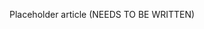 <!--
title: "Attack Monitor"
description: "Overview of monitoring attacks"
tags: "protection manage attacks monitor"
-->

Placeholder article (NEEDS TO BE WRITTEN)